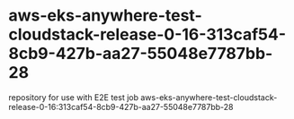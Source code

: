 # aws-eks-anywhere-test-cloudstack-release-0-16-313caf54-8cb9-427b-aa27-55048e7787bb-28
repository for use with E2E test job aws-eks-anywhere-test-cloudstack-release-0-16:313caf54-8cb9-427b-aa27-55048e7787bb-28
